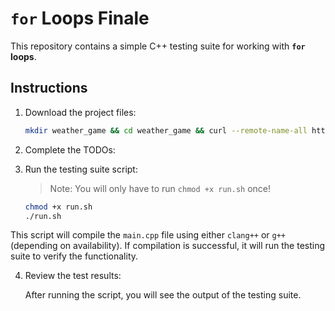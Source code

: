 # `for` Loops Finale 

This repository contains a simple C++ testing suite for working with **`for` loops**. 
## Instructions

1. Download the project files:

   ```bash
   mkdir weather_game && cd weather_game && curl --remote-name-all https://raw.githubusercontent.com/jjoeldaniel/si/main/120/10_21/{main.cpp,run.sh,README.md} 
   ```

2. Complete the TODOs:

3. Run the testing suite script:

   > Note: You will only have to run `chmod +x run.sh` once!

   ```bash
   chmod +x run.sh
   ./run.sh
   ```

This script will compile the `main.cpp` file using either `clang++` or `g++` (depending on availability). If compilation is successful, it will run the testing suite to verify the functionality.

4. Review the test results:

   After running the script, you will see the output of the testing suite.
